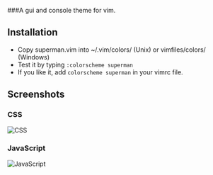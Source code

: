 ###A gui and console theme for vim.

## Installation

* Copy superman.vim into ~/.vim/colors/ (Unix) or vimfiles/colors/ (Windows)
* Test it by typing `:colorscheme superman`
* If you like it, add `colorscheme superman` in your vimrc file.

## Screenshots

### CSS
![CSS](https://raw.github.com/tristen/superman/master/screenshots/css.png)

### JavaScript
![JavaScript](https://raw.github.com/tristen/superman/master/screenshots/js.png)
